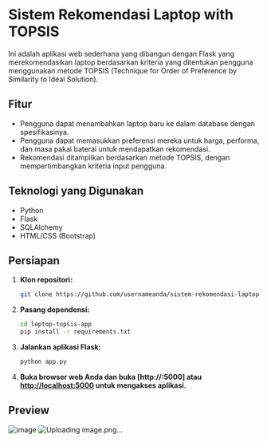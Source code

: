 # Sistem Rekomendasi Laptop with TOPSIS

Ini adalah aplikasi web sederhana yang dibangun dengan Flask yang merekomendasikan laptop berdasarkan kriteria yang ditentukan pengguna menggunakan metode TOPSIS (Technique for Order of Preference by Similarity to Ideal Solution).

## Fitur

- Pengguna dapat menambahkan laptop baru ke dalam database dengan spesifikasinya.
- Pengguna dapat memasukkan preferensi mereka untuk harga, performa, dan masa pakai baterai untuk mendapatkan rekomendasi.
- Rekomendasi ditampilkan berdasarkan metode TOPSIS, dengan mempertimbangkan kriteria input pengguna.

## Teknologi yang Digunakan

- Python
- Flask
- SQLAlchemy
- HTML/CSS (Bootstrap)

## Persiapan

1. **Klon repositori:**

    ```bash
    git clone https://github.com/usernameanda/sistem-rekomendasi-laptop.git
    ```

2. **Pasang dependensi:**

    ```bash
    cd leptop-topsis-app
    pip install -r requirements.txt
    ```

3. **Jalankan aplikasi Flask:**

    ```bash
    python app.py
    ```

4. **Buka browser web Anda dan buka [http://<your-ip>:5000] atau [http://localhost:5000](http://localhost:5000) untuk mengakses aplikasi.**

## Preview

![image](https://github.com/mauilyasa/leptop-topsis-app/assets/133037454/1b81c0cf-9e1c-4e11-9c35-1819df897925)
![Uploading image.png…]()


